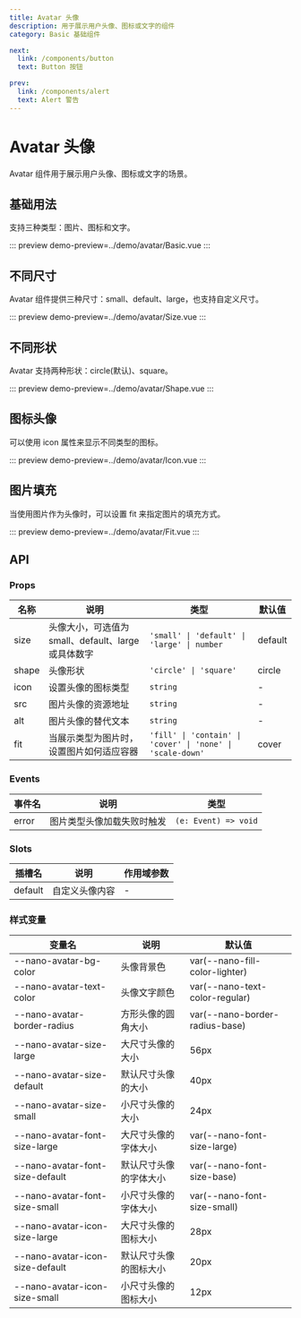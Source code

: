 ```yaml
---
title: Avatar 头像
description: 用于展示用户头像、图标或文字的组件
category: Basic 基础组件

next:
  link: /components/button
  text: Button 按钮

prev:
  link: /components/alert
  text: Alert 警告
---
```


# Avatar 头像

Avatar 组件用于展示用户头像、图标或文字的场景。

## 基础用法

支持三种类型：图片、图标和文字。

::: preview
demo-preview=../demo/avatar/Basic.vue
:::

## 不同尺寸

Avatar 组件提供三种尺寸：small、default、large，也支持自定义尺寸。

::: preview
demo-preview=../demo/avatar/Size.vue
:::

## 不同形状

Avatar 支持两种形状：circle(默认)、square。

::: preview
demo-preview=../demo/avatar/Shape.vue
:::

## 图标头像

可以使用 icon 属性来显示不同类型的图标。

::: preview
demo-preview=../demo/avatar/Icon.vue
:::

## 图片填充

当使用图片作为头像时，可以设置 fit 来指定图片的填充方式。

::: preview
demo-preview=../demo/avatar/Fit.vue
:::

## API

### Props

| 名称  | 说明                                                | 类型                                                       | 默认值  |
| ----- | --------------------------------------------------- | ---------------------------------------------------------- | ------- |
| size  | 头像大小，可选值为 small、default、large 或具体数字 | `'small' \| 'default' \| 'large' \| number`                | default |
| shape | 头像形状                                            | `'circle' \| 'square'`                                     | circle  |
| icon  | 设置头像的图标类型                                  | `string`                                                   | -       |
| src   | 图片头像的资源地址                                  | `string`                                                   | -       |
| alt   | 图片头像的替代文本                                  | `string`                                                   | -       |
| fit   | 当展示类型为图片时，设置图片如何适应容器            | `'fill' \| 'contain' \| 'cover' \| 'none' \| 'scale-down'` | cover   |

### Events

| 事件名 | 说明                       | 类型                 |
| ------ | -------------------------- | -------------------- |
| error  | 图片类型头像加载失败时触发 | `(e: Event) => void` |

### Slots

| 插槽名  | 说明           | 作用域参数 |
| ------- | -------------- | ---------- |
| default | 自定义头像内容 | -          |

### 样式变量

| 变量名                          | 说明                   | 默认值                         |
| ------------------------------- | ---------------------- | ------------------------------ |
| --nano-avatar-bg-color          | 头像背景色             | var(--nano-fill-color-lighter) |
| --nano-avatar-text-color        | 头像文字颜色           | var(--nano-text-color-regular) |
| --nano-avatar-border-radius     | 方形头像的圆角大小     | var(--nano-border-radius-base) |
| --nano-avatar-size-large        | 大尺寸头像的大小       | 56px                           |
| --nano-avatar-size-default      | 默认尺寸头像的大小     | 40px                           |
| --nano-avatar-size-small        | 小尺寸头像的大小       | 24px                           |
| --nano-avatar-font-size-large   | 大尺寸头像的字体大小   | var(--nano-font-size-large)    |
| --nano-avatar-font-size-default | 默认尺寸头像的字体大小 | var(--nano-font-size-base)     |
| --nano-avatar-font-size-small   | 小尺寸头像的字体大小   | var(--nano-font-size-small)    |
| --nano-avatar-icon-size-large   | 大尺寸头像的图标大小   | 28px                           |
| --nano-avatar-icon-size-default | 默认尺寸头像的图标大小 | 20px                           |
| --nano-avatar-icon-size-small   | 小尺寸头像的图标大小   | 12px                           |
